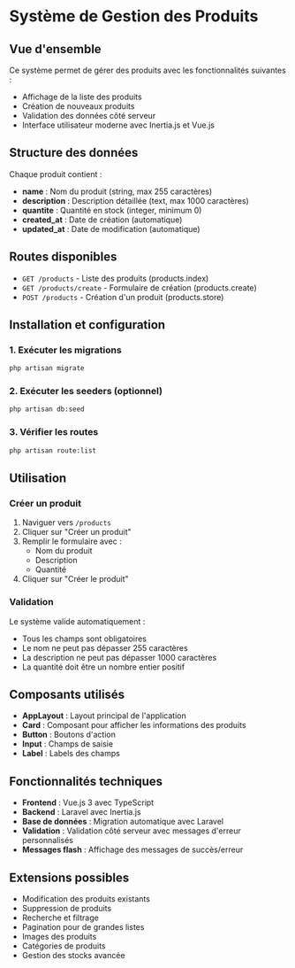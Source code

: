 # Système de Gestion des Produits

## Vue d'ensemble

Ce système permet de gérer des produits avec les fonctionnalités suivantes :
- Affichage de la liste des produits
- Création de nouveaux produits
- Validation des données côté serveur
- Interface utilisateur moderne avec Inertia.js et Vue.js

## Structure des données

Chaque produit contient :
- **name** : Nom du produit (string, max 255 caractères)
- **description** : Description détaillée (text, max 1000 caractères)
- **quantite** : Quantité en stock (integer, minimum 0)
- **created_at** : Date de création (automatique)
- **updated_at** : Date de modification (automatique)

## Routes disponibles

- `GET /products` - Liste des produits (products.index)
- `GET /products/create` - Formulaire de création (products.create)
- `POST /products` - Création d'un produit (products.store)

## Installation et configuration

### 1. Exécuter les migrations
```bash
php artisan migrate
```

### 2. Exécuter les seeders (optionnel)
```bash
php artisan db:seed
```

### 3. Vérifier les routes
```bash
php artisan route:list
```

## Utilisation

### Créer un produit
1. Naviguer vers `/products`
2. Cliquer sur "Créer un produit"
3. Remplir le formulaire avec :
   - Nom du produit
   - Description
   - Quantité
4. Cliquer sur "Créer le produit"

### Validation
Le système valide automatiquement :
- Tous les champs sont obligatoires
- Le nom ne peut pas dépasser 255 caractères
- La description ne peut pas dépasser 1000 caractères
- La quantité doit être un nombre entier positif

## Composants utilisés

- **AppLayout** : Layout principal de l'application
- **Card** : Composant pour afficher les informations des produits
- **Button** : Boutons d'action
- **Input** : Champs de saisie
- **Label** : Labels des champs

## Fonctionnalités techniques

- **Frontend** : Vue.js 3 avec TypeScript
- **Backend** : Laravel avec Inertia.js
- **Base de données** : Migration automatique avec Laravel
- **Validation** : Validation côté serveur avec messages d'erreur personnalisés
- **Messages flash** : Affichage des messages de succès/erreur

## Extensions possibles

- Modification des produits existants
- Suppression de produits
- Recherche et filtrage
- Pagination pour de grandes listes
- Images des produits
- Catégories de produits
- Gestion des stocks avancée
